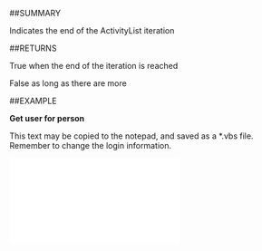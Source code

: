 
##SUMMARY


Indicates the end of the ActivityList iteration



##RETURNS

True  when the end of the iteration is reached

False  as long as there are more


##EXAMPLE

**Get user for person**

This text may be copied to the notepad, and saved as a *.vbs file. Remember to change the login information.

![](..\..\Examples\vbs\SOAdmin.GetUserForPerson.vbs.txt)

